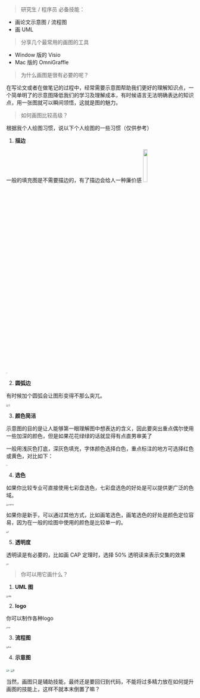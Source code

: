 

> 研究生 / 程序员  必备技能：

+ 画论文示意图 / 流程图
+ 画 UML 



> 分享几个最常用的画图的工具

+ Window 版的 Visio
+ Mac 版的 OmniGraffle



> 为什么画图是很有必要的呢？

在写论文或者在做笔记的过程中，经常需要示意图帮助我们更好的理解知识点，一个简单明了的示意图降低我们的学习及理解成本，有时候语言无法明确表达的知识点，用一张图就可以瞬间领悟，这就是图的魅力。



> 如何画图比较高级？

根据我个人绘图习惯，说以下个人绘图的一些习惯（仅供参考）

1. **描边**

一般的填充图是不需要描边的，有了描边会给人一种廉价感
<img src="https://tva1.sinaimg.cn/large/008eGmZEgy1gobrg07a3dj319809yjrd.jpg" width="15%" height="15%">

<img src="https://tva1.sinaimg.cn/large/008eGmZEgy1gobrg07a3dj319809yjrd.jpg" alt="1" style="zoom:15%;" />

2. **圆弧边**

有时候加个圆弧会让图形变得不那么突兀。

<img src="https://tva1.sinaimg.cn/large/008eGmZEgy1gobrg5cdeyj30og05kq3t.jpg" alt="2" style="zoom:40%;" />

3. **颜色简洁**

示意图的目的是让人能够第一眼理解图中想表达的含义，因此要突出重点偶尔使用一些加深的颜色，但是如果花花绿绿的话就显得有点直男审美了

一般用浅灰色打底，深灰色填充，字体颜色选择白色，重点标注的地方可选择红色或黄色，对比如下：

<img src="https://tva1.sinaimg.cn/large/008eGmZEgy1gobrg7os39j31ne0mfwfm.jpg" alt="3" style="zoom:15%;" />

4. **选色**

如果你比较专业可直接使用七彩盘选色，七彩盘选色的好处是可以提供更广泛的色域。

<img src="https://tva1.sinaimg.cn/large/008eGmZEgy1gobrgdnmtfj30co0my0zg.jpg" alt="colorful" style="zoom:30%;" />

如果你是新手，可以通过其他方式，比如画笔选色，画笔选色的好处是颜色定位容易，因为在一般的绘图中使用的颜色是比较单一的。

<img src="https://tva1.sinaimg.cn/large/008eGmZEgy1gobrgg84z8j30cw0n2dob.jpg" alt="7" style="zoom:30%;" />



5. **透明度**

透明读是有必要的，比如画 CAP 定理时，选择 50% 透明读来表示交集的效果

<img src="https://tva1.sinaimg.cn/large/008eGmZEgy1gobrgk9reaj30u00u0wk8.jpg" alt="4" style="zoom:25%;" />





> 你可以用它画什么？

1. **UML 图**

<img src="https://tva1.sinaimg.cn/large/008eGmZEgy1gobrgwh1v3j31m70izjv1.jpg" alt="UML" style="zoom:30%;" />



2. **logo**

你可以制作各种logo

<img src="https://tva1.sinaimg.cn/large/008eGmZEgy1gobrh0pes0j322c0u0tob.jpg" alt="logo" style="zoom:25%;" />

3. **流程图**

<img src="https://tva1.sinaimg.cn/large/008eGmZEgy1gobrh8zscqj30u0167thf.jpg" alt="flow" style="zoom: 30%;" />

4. **示意图**

<img src="https://tva1.sinaimg.cn/large/008eGmZEgy1gobrhe5lqrj31a90u0wob.jpg" alt="5" style="zoom:35%;" />

<img src="https://tva1.sinaimg.cn/large/008eGmZEgy1gobrhln7alj31bh0miq70.jpg" alt="6" style="zoom:40%;" />



当然，画图只是辅助技能，最终还是要回归到代码，不能将过多精力放在如何提升画图的技能上，这样不就本末倒置了嘛？


